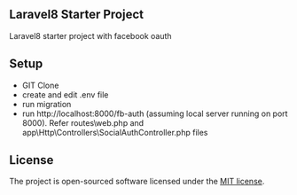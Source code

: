 ## Laravel8 Starter Project

Laravel8 starter project with facebook oauth

## Setup

- GIT Clone
- create and edit .env file
- run migration
- run http://localhost:8000/fb-auth (assuming local server running on port 8000). Refer routes\web.php and app\Http\Controllers\SocialAuthController.php files

## License

The project is open-sourced software licensed under the [MIT license](https://opensource.org/licenses/MIT).
